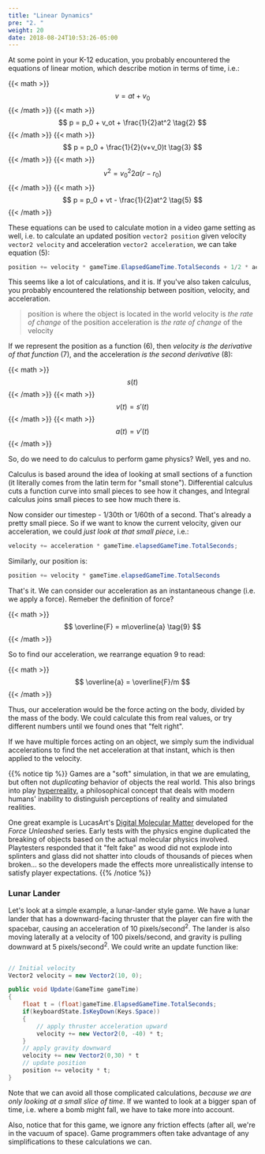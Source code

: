 ```yaml
---
title: "Linear Dynamics"
pre: "2. "
weight: 20
date: 2018-08-24T10:53:26-05:00
---
```


At some point in your K-12 education, you probably encountered the equations of linear motion, which describe motion in terms of time, i.e.:

{{< math >}}$$ v = at + v_0 \tag{1} $${{< /math >}}
{{< math >}}$$ p = p_0 + v_ot + \frac{1}{2}at^2 \tag{2} $${{< /math >}}
{{< math >}}$$ p = p_0 + \frac{1}{2}(v+v_0)t \tag{3} $${{< /math >}}
{{< math >}}$$ v^2 = v_0^2 2a(r - r_0) \tag{4} $${{< /math >}}
{{< math >}}$$ p = p_0 + vt - \frac{1}{2}at^2 \tag{5} $${{< /math >}}

These equations can be used to calculate motion in a video game setting as well, i.e. to calculate an updated position `vector2 position` given velocity `vector2 velocity` and acceleration `vector2 acceleration`, we can take equation (5):

```csharp
position += velocity * gameTime.ElapsedGameTime.TotalSeconds + 1/2 * acceleration * Math.Pow(gameTime.ElapsedGameTime.TotalSeconds);
```

This seems like a lot of calculations, and it is.  If you've also taken calculus, you probably encountered the relationship between position, velocity, and acceleration.

> position is where the object is located in the world
> velocity is _the rate of change_ of the position
> acceleration is _the rate of change_ of the velocity

If we represent the position as a function (6), then _velocity is the derivative of that function_ (7), and the acceleration _is the second derivative_ (8):

{{< math >}}$$ s(t) \tag{6} $${{< /math >}}
{{< math >}}$$ v(t) = s'(t) \tag{7} $${{< /math >}}
{{< math >}}$$ a(t) = v'(t) \tag{8} $${{< /math >}}

So, do we need to do calculus to perform game physics?  Well, yes and no.

Calculus is based around the idea of looking at small sections of a function (it literally comes from the latin term for "small stone").  Differential calculus cuts a function curve into small pieces to see how it changes, and Integral calculus joins small pieces to see how much there is.

Now consider our timestep - 1/30th or 1/60th of a second.  That's already a pretty small piece.  So if we want to know the current velocity, given our acceleration, we could _just look at that small piece_, i.e.:

```csharp
velocity += acceleration * gameTime.elapsedGameTime.TotalSeconds;
```

Similarly, our position is:

```csharp
position += velocity * gameTime.elapsedGameTime.TotalSeconds
```

That's it.  We can consider our acceleration as an instantaneous change (i.e. we apply a force).  Remeber the definition of force?

{{< math >}}$$ \overline{F} = m\overline{a} \tag{9} $${{< /math >}}

So to find our acceleration, we rearrange equation 9 to read:

{{< math >}}$$ \overline{a} = \overline{F}/m $${{< /math >}}

Thus, our acceleration would be the force acting on the body, divided by the mass of the body.  We could calculate this from real values, or try different numbers until we found ones that "felt right".

If we have multiple forces acting on an object, we simply sum the individual accelerations to find the net acceleration at that instant, which is then applied to the velocity.

{{% notice tip %}}
Games are a "soft" simulation, in that we are emulating, but often not _duplicating_ behavior of objects the real world.  This also brings into play [hyperreality](https://en.wikipedia.org/wiki/Hyperreality), a philosophical concept that deals with modern humans' inability to distinguish perceptions of reality and simulated realities.  

One great example is LucasArt's [Digital Molecular Matter](https://en.wikipedia.org/wiki/Digital_Molecular_Matter) developed for the _Force Unleashed_ series.  Early tests with the physics engine duplicated the breaking of objects based on the actual molecular physics involved.  Playtesters responded that it "felt fake" as wood did not explode into splinters and glass did not shatter into clouds of thousands of pieces when broken... so the developers made the effects more unrealistically intense to satisfy player expectations.
{{% /notice %}}

### Lunar Lander
Let's look at a simple example, a lunar-lander style game.  We have a lunar lander that has a downward-facing thruster that the player can fire with the spacebar, causing an acceleration of 10 pixels/second<sup>2</sup>.  The lander is also moving laterally at a velocity of 100 pixels/second, and gravity is pulling downward at 5 pixels/second<sup>2</sup>.  We could write an update function like:

```csharp 

// Initial velocity 
Vector2 velocity = new Vector2(10, 0);

public void Update(GameTime gameTime) 
{
    float t = (float)gameTime.ElapsedGameTime.TotalSeconds;
    if(keyboardState.IsKeyDown(Keys.Space))
    {
        // apply thruster acceleration upward
        velocity += new Vector2(0, -40) * t;
    }
    // apply gravity downward
    velocity += new Vector2(0,30) * t
    // update position
    position += velocity * t;
}
```

Note that we can avoid all those complicated calculations, _because we are only looking at a small slice of time_.  If we wanted to look at a bigger span of time, i.e. where a bomb might fall, we have to take more into account.

Also, notice that for this game, we ignore any friction effects (after all, we're in the vacuum of space).  Game programmers often take advantage of any simplifications to these calculations we can.